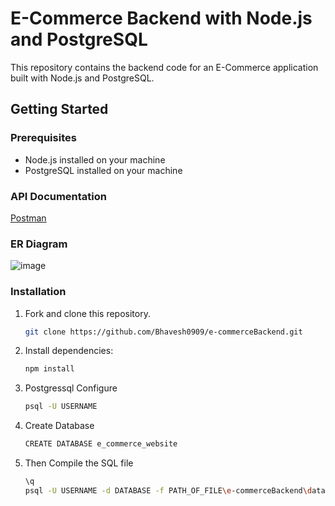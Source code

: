 # E-Commerce Backend with Node.js and PostgreSQL

This repository contains the backend code for an E-Commerce application built with Node.js and PostgreSQL.

## Getting Started

### Prerequisites

- Node.js installed on your machine
- PostgreSQL installed on your machine

### API Documentation
[Postman](https://www.postman.com/lunar-shadow-927607/workspace/e-commerce/collection/32203227-57214f36-dd15-42f2-8e38-9dc5a7559457?action=share&source=copy-link&creator=32203227)

### ER Diagram
![image](https://github.com/Bhavesh-0909/e-commerceBackend/assets/133791708/750ebb8c-4e7a-474c-a2cc-3b4d4ffa7be1)

### Installation

1. Fork and clone this repository.
   ```bash
   git clone https://github.com/Bhavesh0909/e-commerceBackend.git
   
2. Install dependencies:
   ```bash
   npm install
3. Postgressql Configure
   ```bash
   psql -U USERNAME
4. Create Database
   ```bash
   CREATE DATABASE e_commerce_website
5. Then Compile the SQL file
   ```bash
   \q
   psql -U USERNAME -d DATABASE -f PATH_OF_FILE\e-commerceBackend\database\database.sql

